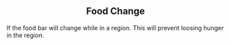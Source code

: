 <h2 style="text-align:center;"> Food Change </h2>

If the food bar will change while in a region. This will prevent loosing hunger in the region.
